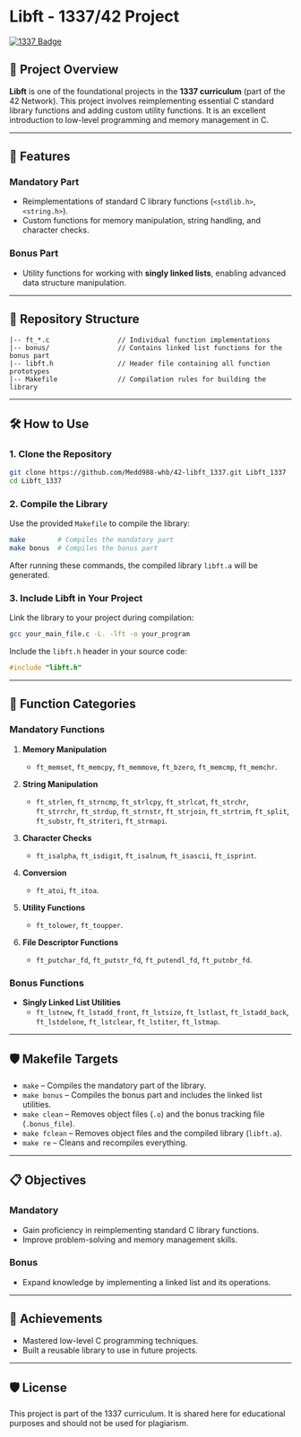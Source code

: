 # Libft - 1337/42 Project  

[![1337 Badge](https://img.shields.io/badge/1337-Project-blue)](https://www.42network.org/)  

## 📜 Project Overview  

**Libft** is one of the foundational projects in the **1337 curriculum** (part of the 42 Network). This project involves reimplementing essential C standard library functions and adding custom utility functions. It is an excellent introduction to low-level programming and memory management in C.  

---

## 🚀 Features  

### Mandatory Part  
- Reimplementations of standard C library functions (`<stdlib.h>`, `<string.h>`).  
- Custom functions for memory manipulation, string handling, and character checks.  

### Bonus Part  
- Utility functions for working with **singly linked lists**, enabling advanced data structure manipulation.  

---

## 📂 Repository Structure  

```plaintext  
|-- ft_*.c                 // Individual function implementations  
|-- bonus/                 // Contains linked list functions for the bonus part  
|-- libft.h                // Header file containing all function prototypes  
|-- Makefile               // Compilation rules for building the library  
```  

---

## 🛠️ How to Use  

### 1. Clone the Repository  
```bash  
git clone https://github.com/Medd988-whb/42-libft_1337.git Libft_1337
cd Libft_1337  
```  

### 2. Compile the Library  

Use the provided `Makefile` to compile the library:  
```bash  
make        # Compiles the mandatory part  
make bonus  # Compiles the bonus part  
```  

After running these commands, the compiled library `libft.a` will be generated.  

### 3. Include Libft in Your Project  

Link the library to your project during compilation:  
```bash  
gcc your_main_file.c -L. -lft -o your_program  
```  

Include the `libft.h` header in your source code:  
```c  
#include "libft.h"  
```  

---

## 📖 Function Categories  

### Mandatory Functions  

1. **Memory Manipulation**  
   - `ft_memset`, `ft_memcpy`, `ft_memmove`, `ft_bzero`, `ft_memcmp`, `ft_memchr`.  

2. **String Manipulation**  
   - `ft_strlen`, `ft_strncmp`, `ft_strlcpy`, `ft_strlcat`, `ft_strchr`, `ft_strrchr`, `ft_strdup`, `ft_strnstr`, `ft_strjoin`, `ft_strtrim`, `ft_split`, `ft_substr`, `ft_striteri`, `ft_strmapi`.  

3. **Character Checks**  
   - `ft_isalpha`, `ft_isdigit`, `ft_isalnum`, `ft_isascii`, `ft_isprint`.  

4. **Conversion**  
   - `ft_atoi`, `ft_itoa`.  

5. **Utility Functions**  
   - `ft_tolower`, `ft_toupper`.  

6. **File Descriptor Functions**  
   - `ft_putchar_fd`, `ft_putstr_fd`, `ft_putendl_fd`, `ft_putnbr_fd`.  

### Bonus Functions  

- **Singly Linked List Utilities**  
   - `ft_lstnew`, `ft_lstadd_front`, `ft_lstsize`, `ft_lstlast`, `ft_lstadd_back`, `ft_lstdelone`, `ft_lstclear`, `ft_lstiter`, `ft_lstmap`.  

---

## 🛡️ Makefile Targets  

- `make` – Compiles the mandatory part of the library.  
- `make bonus` – Compiles the bonus part and includes the linked list utilities.  
- `make clean` – Removes object files (`.o`) and the bonus tracking file (`.bonus_file`).  
- `make fclean` – Removes object files and the compiled library (`libft.a`).  
- `make re` – Cleans and recompiles everything.  

---

## 📋 Objectives  

### Mandatory  
- Gain proficiency in reimplementing standard C library functions.  
- Improve problem-solving and memory management skills.  

### Bonus  
- Expand knowledge by implementing a linked list and its operations.  

---

## 🌟 Achievements  

- Mastered low-level C programming techniques.  
- Built a reusable library to use in future projects.  

---

## 🛡️ License  

This project is part of the 1337 curriculum. It is shared here for educational purposes and should not be used for plagiarism.
